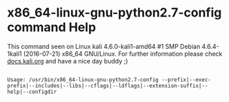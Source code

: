 # x86_64-linux-gnu-python2.7-config command Help
 
 This command seen on Linux kali 4.6.0-kali1-amd64 #1 SMP Debian 4.6.4-1kali1 (2016-07-21) x86_64 GNU/Linux. For further information please check [docs.kali.org](docs.kali.org) and have a nice day buddy ;) 

~~~

Usage: /usr/bin/x86_64-linux-gnu-python2.7-config --prefix|--exec-prefix|--includes|--libs|--cflags|--ldflags|--extension-suffix|--help|--configdir

~~~
